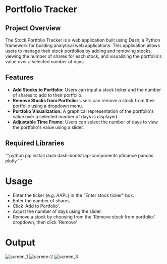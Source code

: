 # Portfolio Tracker

## Project Overview
The Stock Portfolio Tracker is a web application built using Dash, a Python framework for building analytical web applications. This application allows users to manage their stock portfolios by adding and removing stocks, viewing the number of shares for each stock, and visualizing the portfolio's value over a selected number of days.

## Features
- **Add Stocks to Portfolio:** Users can input a stock ticker and the number of shares to add to their portfolio.
- **Remove Stocks from Portfolio:** Users can remove a stock from their portfolio using a dropdown menu.
- **Portfolio Visualization:** A graphical representation of the portfolio's value over a selected number of days is displayed.
- **Adjustable Time Frame:** Users can select the number of days to view the portfolio's value using a slider.

## Required Libraries
'''python
pip install dash dash-bootstrap-components yfinance pandas plotly
'''

# Usage
- Enter the ticker (e.g. AAPL) in the "Enter stock ticker" box.
- Enter the number of shares.
- Click 'Add to Portfolio'.
- Adjust the number of days using the slider.
- Remove a stock by choosing from the 'Remove stock from portfolio:' dropdown, then click 'Remove'

# Output
![screen_1](https://github.com/user-attachments/assets/2826691b-adb3-4d7b-870c-78432c42ed31)
![screen-2](https://github.com/user-attachments/assets/50db18fb-f0bc-4c05-9f3b-5814bdc2473b)
![screen_3](https://github.com/user-attachments/assets/03fbf180-8a79-413b-8edd-6c15e2c1a52c)
